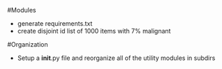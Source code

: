 #Modules
- generate requirements.txt
- create disjoint id list of 1000 items with 7% malignant

#Organization
- Setup a __init__.py file and reorganize all of the utility modules in subdirs
